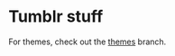 Tumblr stuff
============

For themes, check out the
[themes](http://github.com/inky/tumblr/tree/themes) branch.
